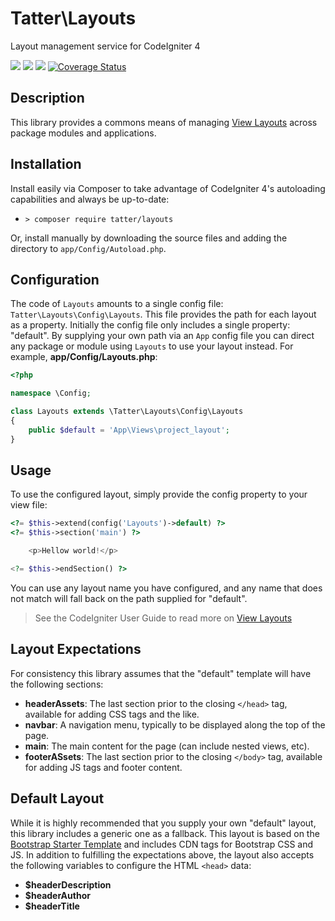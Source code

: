 # Tatter\Layouts
Layout management service for CodeIgniter 4

[![](https://github.com/tattersoftware/codeigniter4-layouts/workflows/PHPUnit/badge.svg)](https://github.com/tattersoftware/codeigniter4-layouts/actions/workflows/test.yml)
[![](https://github.com/tattersoftware/codeigniter4-layouts/workflows/PHPStan/badge.svg)](https://github.com/tattersoftware/codeigniter4-layouts/actions/workflows/analyze.yml)
[![](https://github.com/tattersoftware/codeigniter4-layouts/workflows/Deptrac/badge.svg)](https://github.com/tattersoftware/codeigniter4-layouts/actions/workflows/inspect.yml)
[![Coverage Status](https://coveralls.io/repos/github/tattersoftware/codeigniter4-layouts/badge.svg?branch=develop)](https://coveralls.io/github/tattersoftware/codeigniter4-layouts?branch=develop)

## Description

This library provides a commons means of managing [View Layouts](https://codeigniter.com/user_guide/outgoing/view_layouts.html)
across package modules and applications.

## Installation

Install easily via Composer to take advantage of CodeIgniter 4's autoloading capabilities
and always be up-to-date:
* `> composer require tatter/layouts`

Or, install manually by downloading the source files and adding the directory to
`app/Config/Autoload.php`.

## Configuration

The code of `Layouts` amounts to a single config file: `Tatter\Layouts\Config\Layouts`. This
file provides the path for each layout as a property. Initially the config file only
includes a single property: "default". By supplying your own path via an `App` config file
you can direct any package or module using `Layouts` to use your layout instead. For example,
**app/Config/Layouts.php**:
```php
<?php

namespace \Config;

class Layouts extends \Tatter\Layouts\Config\Layouts
{
	public $default = 'App\Views\project_layout';
}
```

## Usage

To use the configured layout, simply provide the config property to your view file:
```php
<?= $this->extend(config('Layouts')->default) ?>
<?= $this->section('main') ?>

	<p>Hellow world!</p>

<?= $this->endSection() ?>
```

You can use any layout name you have configured, and any name that does not match will fall
back on the path supplied for "default".

> See the CodeIgniter User Guide to read more on [View Layouts](https://codeigniter.com/user_guide/outgoing/view_layouts.html)

## Layout Expectations

For consistency this library assumes that the "default" template will have the following sections:
* **headerAssets**: The last section prior to the closing `</head>` tag, available for adding CSS tags and the like.
* **navbar**: A navigation menu, typically to be displayed along the top of the page.
* **main**: The main content for the page (can include nested views, etc).
* **footerASsets**: The last section prior to the closing `</body>` tag, available for adding JS tags and footer content.

## Default Layout

While it is highly recommended that you supply your own "default" layout, this library includes
a generic one as a fallback. This layout is based on the [Bootstrap Starter Template](https://getbootstrap.com/docs/5.1/examples/starter-template)
and includes CDN tags for Bootstrap CSS and JS. In addition to fulfilling the expectations above,
the layout also accepts the following variables to configure the HTML `<head>` data:
* **$headerDescription**
* **$headerAuthor**
* **$headerTitle**
